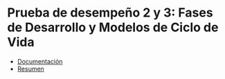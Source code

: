 # Prueba de desempeño 2 y 3: Fases de Desarrollo y Modelos de Ciclo de Vida

* [Documentación](https://github.com/Mafer-Mtz/FIS-PROYECTO-2023/blob/PD-2-3/Documentacion.md) 
* [Resumen](https://github.com/Mafer-Mtz/FIS-PROYECTO-2023/blob/PD-2-3/Recurso%20visual.jpg)
